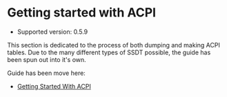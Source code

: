# Getting started with ACPI

<!-- ex_nonav -->
<!-- ex_nolevel -->

* Supported version: 0.5.9

This section is dedicated to the process of both dumping and making ACPI tables. Due to the many different types of SSDT possible, the guide has been spun out into it's own.

Guide has been move here:

* [Getting Started With ACPI](https://dortania.github.io/Getting-Started-With-ACPI/)
